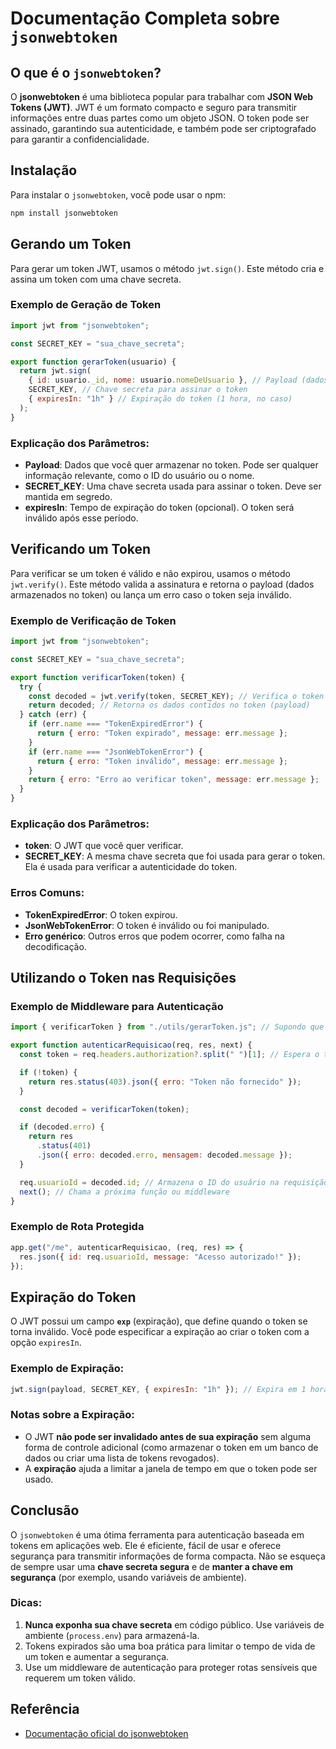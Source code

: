 # Documentação Completa sobre `jsonwebtoken`

## O que é o `jsonwebtoken`?

O **jsonwebtoken** é uma biblioteca popular para trabalhar com **JSON Web Tokens (JWT)**. JWT é um formato compacto e seguro para transmitir informações entre duas partes como um objeto JSON. O token pode ser assinado, garantindo sua autenticidade, e também pode ser criptografado para garantir a confidencialidade.

## Instalação

Para instalar o `jsonwebtoken`, você pode usar o npm:

```bash
npm install jsonwebtoken
```

## Gerando um Token

Para gerar um token JWT, usamos o método `jwt.sign()`. Este método cria e assina um token com uma chave secreta.

### Exemplo de Geração de Token

```javascript
import jwt from "jsonwebtoken";

const SECRET_KEY = "sua_chave_secreta";

export function gerarToken(usuario) {
  return jwt.sign(
    { id: usuario._id, nome: usuario.nomeDeUsuario }, // Payload (dados que você quer armazenar no token)
    SECRET_KEY, // Chave secreta para assinar o token
    { expiresIn: "1h" } // Expiração do token (1 hora, no caso)
  );
}
```

### Explicação dos Parâmetros:

- **Payload**: Dados que você quer armazenar no token. Pode ser qualquer informação relevante, como o ID do usuário ou o nome.
- **SECRET_KEY**: Uma chave secreta usada para assinar o token. Deve ser mantida em segredo.
- **expiresIn**: Tempo de expiração do token (opcional). O token será inválido após esse período.

## Verificando um Token

Para verificar se um token é válido e não expirou, usamos o método `jwt.verify()`. Este método valida a assinatura e retorna o payload (dados armazenados no token) ou lança um erro caso o token seja inválido.

### Exemplo de Verificação de Token

```javascript
import jwt from "jsonwebtoken";

const SECRET_KEY = "sua_chave_secreta";

export function verificarToken(token) {
  try {
    const decoded = jwt.verify(token, SECRET_KEY); // Verifica o token e retorna o payload
    return decoded; // Retorna os dados contidos no token (payload)
  } catch (err) {
    if (err.name === "TokenExpiredError") {
      return { erro: "Token expirado", message: err.message };
    }
    if (err.name === "JsonWebTokenError") {
      return { erro: "Token inválido", message: err.message };
    }
    return { erro: "Erro ao verificar token", message: err.message };
  }
}
```

### Explicação dos Parâmetros:

- **token**: O JWT que você quer verificar.
- **SECRET_KEY**: A mesma chave secreta que foi usada para gerar o token. Ela é usada para verificar a autenticidade do token.

### Erros Comuns:

- **TokenExpiredError**: O token expirou.
- **JsonWebTokenError**: O token é inválido ou foi manipulado.
- **Erro genérico**: Outros erros que podem ocorrer, como falha na decodificação.

## Utilizando o Token nas Requisições

### Exemplo de Middleware para Autenticação

```javascript
import { verificarToken } from "./utils/gerarToken.js"; // Supondo que você tenha o arquivo gerarToken.js

export function autenticarRequisicao(req, res, next) {
  const token = req.headers.authorization?.split(" ")[1]; // Espera o token no header como "Bearer token"

  if (!token) {
    return res.status(403).json({ erro: "Token não fornecido" });
  }

  const decoded = verificarToken(token);

  if (decoded.erro) {
    return res
      .status(401)
      .json({ erro: decoded.erro, mensagem: decoded.message });
  }

  req.usuarioId = decoded.id; // Armazena o ID do usuário na requisição
  next(); // Chama a próxima função ou middleware
}
```

### Exemplo de Rota Protegida

```javascript
app.get("/me", autenticarRequisicao, (req, res) => {
  res.json({ id: req.usuarioId, message: "Acesso autorizado!" });
});
```

## Expiração do Token

O JWT possui um campo **`exp`** (expiração), que define quando o token se torna inválido. Você pode especificar a expiração ao criar o token com a opção `expiresIn`.

### Exemplo de Expiração:

```javascript
jwt.sign(payload, SECRET_KEY, { expiresIn: "1h" }); // Expira em 1 hora
```

### Notas sobre a Expiração:

- O JWT **não pode ser invalidado antes de sua expiração** sem alguma forma de controle adicional (como armazenar o token em um banco de dados ou criar uma lista de tokens revogados).
- A **expiração** ajuda a limitar a janela de tempo em que o token pode ser usado.

## Conclusão

O `jsonwebtoken` é uma ótima ferramenta para autenticação baseada em tokens em aplicações web. Ele é eficiente, fácil de usar e oferece segurança para transmitir informações de forma compacta. Não se esqueça de sempre usar uma **chave secreta segura** e de **manter a chave em segurança** (por exemplo, usando variáveis de ambiente).

### Dicas:

1. **Nunca exponha sua chave secreta** em código público. Use variáveis de ambiente (`process.env`) para armazená-la.
2. Tokens expirados são uma boa prática para limitar o tempo de vida de um token e aumentar a segurança.
3. Use um middleware de autenticação para proteger rotas sensíveis que requerem um token válido.

## Referência

- [Documentação oficial do jsonwebtoken](https://www.npmjs.com/package/jsonwebtoken)

